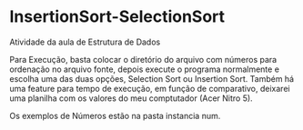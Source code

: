 # InsertionSort-SelectionSort
Atividade da aula de Estrutura de Dados

Para Execução, basta colocar o diretório do arquivo com números para ordenação no arquivo fonte, depois execute o programa normalmente e escolha uma das duas opções, Selection Sort ou Insertion Sort.
Também há uma feature para tempo de execução, em função de comparativo, deixarei uma planilha com os valores do meu comptutador (Acer Nitro 5).

Os exemplos de Números estão na pasta instancia num.
